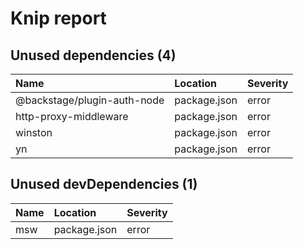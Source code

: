 # Knip report

## Unused dependencies (4)

| Name                        | Location     | Severity |
| :-------------------------- | :----------- | :------- |
| @backstage/plugin-auth-node | package.json | error    |
| http-proxy-middleware       | package.json | error    |
| winston                     | package.json | error    |
| yn                          | package.json | error    |

## Unused devDependencies (1)

| Name | Location     | Severity |
| :-- | :----------- | :------- |
| msw | package.json | error    |

